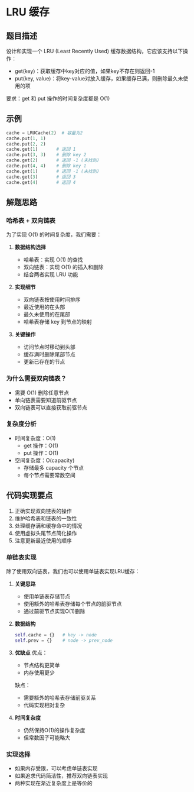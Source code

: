 # LRU 缓存

## 题目描述
设计和实现一个 LRU (Least Recently Used) 缓存数据结构，它应该支持以下操作：
- get(key)：获取缓存中key对应的值，如果key不存在则返回-1
- put(key, value)：将key-value对放入缓存，如果缓存已满，则删除最久未使用的项

要求：get 和 put 操作的时间复杂度都是 O(1)

## 示例
```python
cache = LRUCache(2)  # 容量为2
cache.put(1, 1)
cache.put(2, 2)
cache.get(1)       # 返回 1
cache.put(3, 3)    # 删除 key 2
cache.get(2)       # 返回 -1 (未找到)
cache.put(4, 4)    # 删除 key 1
cache.get(1)       # 返回 -1 (未找到)
cache.get(3)       # 返回 3
cache.get(4)       # 返回 4
```

## 解题思路

### 哈希表 + 双向链表
为了实现 O(1) 的时间复杂度，我们需要：

1. **数据结构选择**
   - 哈希表：实现 O(1) 的查找
   - 双向链表：实现 O(1) 的插入和删除
   - 结合两者实现 LRU 功能

2. **实现细节**
   - 双向链表按使用时间排序
   - 最近使用的在头部
   - 最久未使用的在尾部
   - 哈希表存储 key 到节点的映射

3. **关键操作**
   - 访问节点时移动到头部
   - 缓存满时删除尾部节点
   - 更新已存在的节点

### 为什么需要双向链表？
- 需要 O(1) 删除任意节点
- 单向链表需要知道前驱节点
- 双向链表可以直接获取前驱节点

### 复杂度分析
- 时间复杂度：O(1)
  - get 操作：O(1)
  - put 操作：O(1)
- 空间复杂度：O(capacity)
  - 存储最多 capacity 个节点
  - 每个节点需要常数空间

## 代码实现要点
1. 正确实现双向链表的操作
2. 维护哈希表和链表的一致性
3. 处理缓存满和缓存命中的情况
4. 使用虚拟头尾节点简化操作
5. 注意更新最近使用的顺序 

### 单链表实现
除了使用双向链表，我们也可以使用单链表实现LRU缓存：

1. **关键思路**
   - 使用单链表存储节点
   - 使用额外的哈希表存储每个节点的前驱节点
   - 通过前驱节点实现O(1)删除

2. **数据结构**
   ```python
   self.cache = {}   # key -> node
   self.prev = {}    # node -> prev_node
   ```

3. **优缺点**
   优点：
   - 节点结构更简单
   - 内存使用更少
   
   缺点：
   - 需要额外的哈希表存储前驱关系
   - 代码实现相对复杂

4. **时间复杂度**
   - 仍然保持O(1)的操作复杂度
   - 但常数因子可能略大

### 实现选择
- 如果内存受限，可以考虑单链表实现
- 如果追求代码简洁性，推荐双向链表实现
- 两种实现在渐近复杂度上是等价的 